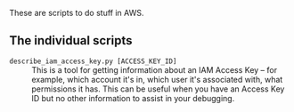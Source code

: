 These are scripts to do stuff in AWS.

## The individual scripts

<dl>
  <dt>
    <code>describe_iam_access_key.py [ACCESS_KEY_ID]</code>
  </dt>
  <dd>
    This is a tool for getting information about an IAM Access Key – for example, which account it's in, which user it's associated with, what permissions it has.
    This can be useful when you have an Access Key ID but no other information to assist in your debugging.
  </dd>
</dl>
